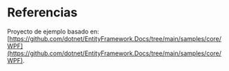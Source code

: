 # Referencias

Proyecto de ejemplo basado en: [https://github.com/dotnet/EntityFramework.Docs/tree/main/samples/core/WPF](https://github.com/dotnet/EntityFramework.Docs/tree/main/samples/core/WPF).

